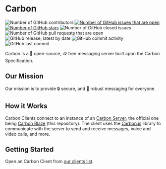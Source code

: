 # Carbon

![Number of GitHub contributors](https://img.shields.io/github/contributors/carbon-chat/carbon)
[![Number of GitHub issues that are open](https://img.shields.io/github/issues/carbon-chat/carbon)](https://github.com/carbon-chat/carbon/issues)
[![Number of GitHub stars](https://img.shields.io/github/stars/carbon-chat/carbon)](https://github.com/carbon-chat/carbon/stargazers)
![Number of GitHub closed issues](https://img.shields.io/github/issues-closed/carbon-chat/carbon)
![Number of GitHub pull requests that are open](https://img.shields.io/github/issues-pr-raw/carbon-chat/carbon)
![GitHub release; latest by date](https://img.shields.io/github/v/release/carbon-chat/carbon)
![GitHub commit activity](https://img.shields.io/github/commit-activity/m/carbon-chat/carbon)
![GitHub last commit](https://img.shields.io/github/last-commit/carbon-chat/carbon)

Carbon is a 📖 open-source, 🪙 free messaging server built apon the Carbon Specification.

## Our Mission

Our mission is to provide 🔒 secure, and 🎯 robust messaging for everyone.

## How it Works

Carbon Clients connect to an instance of an [Carbon Server](https://github.com/carbon-chat/carbon-meta), the official one being [Carbon Blaze](https://github.com/carbon-chat/carbon) (this repository). The client uses the [Carbon.js](https://github.com/carbon-chat/carbon.js) library to communicate with the server to send and receive messages, voice and video calls, and more.

## Getting Started

Open an Carbon Client from [our clients list](https://github.com/carbon-chat/carbon-meta).
